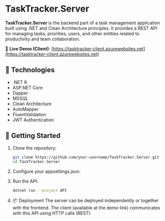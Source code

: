 # TaskTracker.Server

**TaskTracker.Server** is the backend part of a task management application built using .NET and Clean Architecture principles. It provides a REST API for managing tasks, priorities, users, and other entities related to productivity and team collaboration.

🔗 **Live Demo (Client)**: [https://tasktracker-client.azurewebsites.net](https://tasktracker-client.azurewebsites.net)

## 🔧 Technologies

- .NET 9
- ASP.NET Core
- Dapper
- MSSQL
- Clean Architecture
- AutoMapper
- FluentValidation
- JWT Authentication

## 🚀 Getting Started

1. Clone the repository:
   ```bash
   git clone https://github.com/your-username/TaskTracker.Server.git
   cd TaskTracker.Server
   
2. Configure your appsettings.json.

3. Run the API:

   ```bash  
   dotnet run --project API

4. 📦 Deployment
The server can be deployed independently or together with the frontend. The client (available at the demo link) communicates with this API using HTTP calls (REST).
